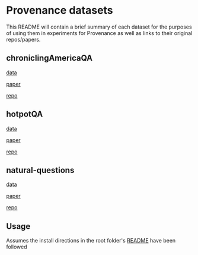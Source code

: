 # Provenance datasets

This README will contain a brief summary of each dataset for the purposes of using them in experiments for Provenance as well as links to their original repos/papers. 


## chroniclingAmericaQA

[data](https://huggingface.co/datasets/Bhawna/ChroniclingAmericaQA)

[paper](https://doi.org/10.1145/3626772.3657891)

[repo](https://github.com/DataScienceUIBK/ChroniclingAmericaQA)

## hotpotQA

[data](https://huggingface.co/datasets/hotpotqa/hotpot_qa)

[paper](https://doi.org/10.48550/arXiv.1809.09600)

[repo](https://github.com/hotpotqa/hotpot)

## natural-questions

[data](https://ai.google.com/research/NaturalQuestions/download)

[paper](https://storage.googleapis.com/gweb-research2023-media/pubtools/4852.pdf)

[repo](https://github.com/google-research-datasets/natural-questions/tree/master)


## Usage

Assumes the install directions in the root folder's [README](./README.md) have been followed